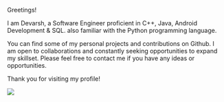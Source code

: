 Greetings! 

I am Devarsh, a Software Engineer proficient in C++, Java, Android Development & SQL. also familiar with the Python programming language.

You can find some of my personal projects and contributions on Github. I am open to collaborations and constantly seeking opportunities to expand my skillset. Please feel free to contact me if you have any ideas or opportunities.

Thank you for visiting my profile!
<br />

![](https://komarev.com/ghpvc/?username=devarshukani&style=for-the-badge)
